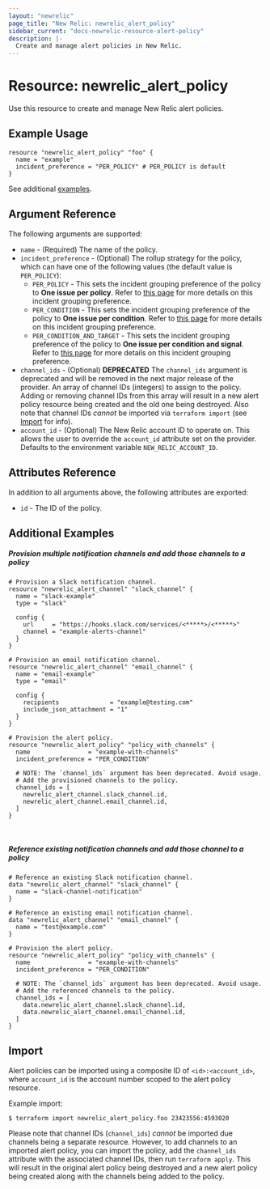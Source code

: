```yaml
---
layout: "newrelic"
page_title: "New Relic: newrelic_alert_policy"
sidebar_current: "docs-newrelic-resource-alert-policy"
description: |-
  Create and manage alert policies in New Relic.
---
```


# Resource: newrelic\_alert\_policy

Use this resource to create and manage New Relic alert policies.

## Example Usage

```hcl
resource "newrelic_alert_policy" "foo" {
  name = "example"
  incident_preference = "PER_POLICY" # PER_POLICY is default
}
```
See additional [examples](#additional-examples).

## Argument Reference

The following arguments are supported:

  * `name` - (Required) The name of the policy.
  * `incident_preference` - (Optional) The rollup strategy for the policy, which can have one of the following values (the default value is `PER_POLICY`):
    * `PER_POLICY` - This sets the incident grouping preference of the policy to **One issue per policy**. Refer to [this page](https://docs.newrelic.com/docs/alerts-applied-intelligence/new-relic-alerts/alert-policies/specify-when-alerts-create-incidents/#preference-policy) for more details on this incident grouping preference.
    * `PER_CONDITION` - This sets the incident grouping preference of the policy to **One issue per condition**. Refer to [this page](https://docs.newrelic.com/docs/alerts-applied-intelligence/new-relic-alerts/alert-policies/specify-when-alerts-create-incidents/#preference-condition) for more details on this incident grouping preference.
    * `PER_CONDITION_AND_TARGET` - This sets the incident grouping preference of the policy to **One issue per condition and signal**. Refer to [this page](https://docs.newrelic.com/docs/alerts-applied-intelligence/new-relic-alerts/alert-policies/specify-when-alerts-create-incidents/#preference-signal) for more details on this incident grouping preference.
  * `channel_ids` - (Optional) **DEPRECATED** The `channel_ids` argument is deprecated and will be removed in the next major release of the provider. An array of channel IDs (integers) to assign to the policy. Adding or removing channel IDs from this array will result in a new alert policy resource being created and the old one being destroyed. Also note that channel IDs _cannot_ be imported via `terraform import` (see [Import](#import) for info).
  * `account_id` - (Optional) The New Relic account ID to operate on.  This allows the user to override the `account_id` attribute set on the provider. Defaults to the environment variable `NEW_RELIC_ACCOUNT_ID`.

## Attributes Reference

In addition to all arguments above, the following attributes are exported:

  * `id` - The ID of the policy.

## Additional Examples

##### Provision multiple notification channels and add those channels to a policy
```hcl
# Provision a Slack notification channel.
resource "newrelic_alert_channel" "slack_channel" {
  name = "slack-example"
  type = "slack"

  config {
    url     = "https://hooks.slack.com/services/<*****>/<*****>"
    channel = "example-alerts-channel"
  }
}

# Provision an email notification channel.
resource "newrelic_alert_channel" "email_channel" {
  name = "email-example"
  type = "email"

  config {
    recipients              = "example@testing.com"
    include_json_attachment = "1"
  }
}

# Provision the alert policy.
resource "newrelic_alert_policy" "policy_with_channels" {
  name                = "example-with-channels"
  incident_preference = "PER_CONDITION"

  # NOTE: The `channel_ids` argument has been deprecated. Avoid usage.
  # Add the provisioned channels to the policy.
  channel_ids = [
    newrelic_alert_channel.slack_channel.id,
    newrelic_alert_channel.email_channel.id,
  ]
}
```
<br>

##### Reference existing notification channels and add those channel to a policy
```hcl
# Reference an existing Slack notification channel.
data "newrelic_alert_channel" "slack_channel" {
  name = "slack-channel-notification"
}

# Reference an existing email notification channel.
data "newrelic_alert_channel" "email_channel" {
  name = "test@example.com"
}

# Provision the alert policy.
resource "newrelic_alert_policy" "policy_with_channels" {
  name                = "example-with-channels"
  incident_preference = "PER_CONDITION"

  # NOTE: The `channel_ids` argument has been deprecated. Avoid usage.
  # Add the referenced channels to the policy.
  channel_ids = [
    data.newrelic_alert_channel.slack_channel.id,
    data.newrelic_alert_channel.email_channel.id,
  ]
}
```

## Import

Alert policies can be imported using a composite ID of `<id>:<account_id>`, where `account_id` is the account number scoped to the alert policy resource.

Example import:

```
$ terraform import newrelic_alert_policy.foo 23423556:4593020
```

Please note that channel IDs (`channel_ids`) _cannot_ be imported due channels being a separate resource. However, to add channels to an imported alert policy, you can import the policy, add the `channel_ids` attribute with the associated channel IDs, then run `terraform apply`. This will result in the original alert policy being destroyed and a new alert policy being created along with the channels being added to the policy.
